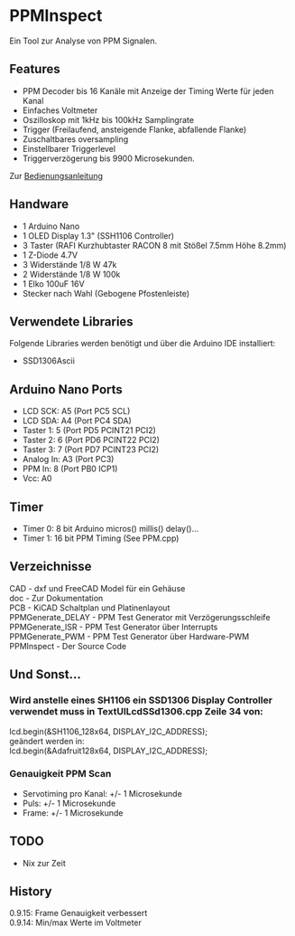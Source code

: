 # PPMInspect

Ein Tool zur Analyse von PPM Signalen.  

## Features

- PPM Decoder bis 16 Kanäle mit Anzeige der Timing Werte für jeden Kanal
- Einfaches Voltmeter
- Oszilloskop mit 1kHz bis 100kHz Samplingrate
- Trigger (Freilaufend, ansteigende Flanke, abfallende Flanke)
- Zuschaltbares oversampling
- Einstellbarer Triggerlevel
- Triggerverzögerung bis 9900 Microsekunden.


Zur [Bedienungsanleitung](MANUAL.md)

## Handware

- 1 Arduino Nano
- 1 OLED Display 1.3" (SSH1106 Controller)
- 3 Taster (RAFI Kurzhubtaster RACON 8 mit Stößel 7.5mm Höhe 8.2mm)
- 1 Z-Diode 4.7V
- 3 Widerstände 1/8 W 47k
- 2 Widerstände 1/8 W 100k
- 1 Elko 100uF 16V
- Stecker nach Wahl (Gebogene Pfostenleiste)

## Verwendete Libraries

Folgende Libraries werden benötigt und über die Arduino IDE installiert:

- SSD1306Ascii

## Arduino Nano Ports

- LCD SCK:   A5 (Port PC5 SCL)
- LCD SDA:   A4 (Port PC4 SDA)
- Taster 1:   5 (Port PD5 PCINT21 PCI2)
- Taster 2:   6 (Port PD6 PCINT22 PCI2)
- Taster 3:   7 (Port PD7 PCINT23 PCI2)
- Analog In: A3 (Port PC3)
- PPM In:     8 (Port PB0 ICP1)
- Vcc:       A0
   
## Timer

- Timer 0:     8 bit       Arduino micros() millis() delay()...
- Timer 1:    16 bit       PPM Timing (See PPM.cpp)

## Verzeichnisse

CAD - dxf und FreeCAD Model für ein Gehäuse  
doc - Zur Dokumentation  
PCB - KiCAD Schaltplan und Platinenlayout  
PPMGenerate_DELAY - PPM Test Generator mit Verzögerungsschleife  
PPMGenerate_ISR - PPM Test Generator über Interrupts  
PPMGenerate_PWM - PPM Test Generator über Hardware-PWM  
PPMInspect - Der Source Code  

## Und Sonst...

### Wird anstelle eines SH1106 ein SSD1306 Display Controller verwendet muss in TextUILcdSSd1306.cpp Zeile 34 von:

lcd.begin(&SH1106_128x64, DISPLAY_I2C_ADDRESS); \
geändert werden in: \
lcd.begin(&Adafruit128x64, DISPLAY_I2C_ADDRESS);

### Genauigkeit PPM Scan

- Servotiming pro Kanal: +/- 1 Microsekunde
- Puls: +/- 1 Microsekunde
- Frame: +/- 1 Microsekunde

## TODO

- Nix zur Zeit

## History

0.9.15: Frame Genauigkeit verbessert\
0.9.14: Min/max Werte im Voltmeter
